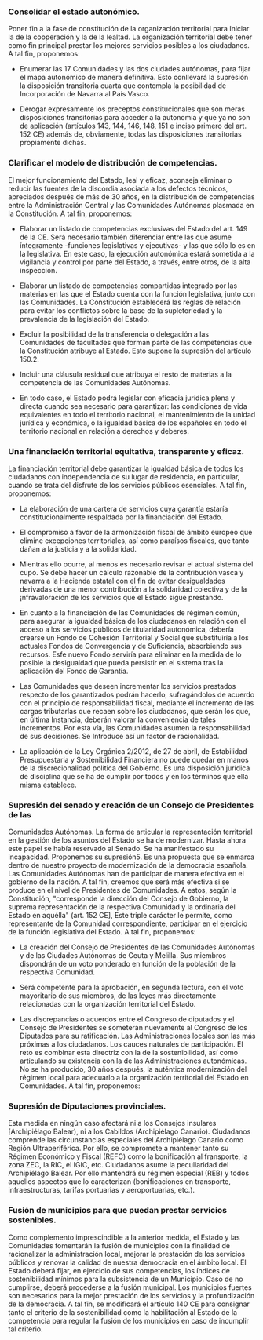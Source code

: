 
### Consolidar el estado autonómico.
Poner fin a la fase de constitución de la organización territorial para Iniciar la de la
cooperación y la de la lealtad. La organización territorial debe tener como fin principal
prestar los mejores servicios posibles a los ciudadanos. A tal fin, proponemos:

- Enumerar las 17 Comunidades y las dos ciudades autónomas, para fijar el mapa
autonómico de manera definitiva. Esto conllevará la supresión la disposición
transitoria cuarta que contempla la posibilidad de Incorporación de Navarra al País
Vasco.

- Derogar expresamente los preceptos constitucionales que son meras
disposiciones transitorias para acceder a la autonomía y que ya no son de
aplicación (artículos 143, 144, 146, 148, 151 e inciso primero del art. 152 CE)
además de, obviamente, todas las disposiciones transitorias propiamente dichas.

### Clarificar el modelo de distribución de competencias.
El mejor funcionamiento del Estado, leal y eficaz, aconseja eliminar o reducir las fuentes
de la discordia asociada a los defectos técnicos, apreciados después de más de 30 años,
en la distribución de competencias entre la Administración Central y las Comunidades
Autónomas plasmada en la Constitución. A tal fin, proponemos:

- Elaborar un listado de competencias exclusivas del Estado del art. 149 de la CE.
Será necesario también diferenciar entre las que asume íntegramente -funciones
legislativas y ejecutivas- y las que sólo lo es en la legislativa. En este caso, la
ejecución autonómica estará sometida a la vigilancia y control por parte del
Estado, a través, entre otros, de la alta inspección.

- Elaborar un listado de competencias compartidas integrado por las materias en
las que el Estado cuenta con la función legislativa, junto con las Comunidades. La
Constitución establecerá las reglas de relación para evitar los conflictos sobre la
base de la supletoriedad y la prevalencia de la legislación del Estado.

- Excluir la posibilidad de la transferencia o delegación a las Comunidades de
facultades que forman parte de las competencias que la Constitución atribuye al
Estado. Esto supone la supresión del artículo 150.2.

- Incluir una cláusula residual que atribuya el resto de materias a la competencia de
las Comunidades Autónomas.

- En todo caso, el Estado podrá legislar con eficacia jurídica plena y directa cuando
sea necesario para garantizar: las condiciones de vida equivalentes en todo el
territorio nacional, el mantenimiento de la unidad jurídica y económica, o la
igualdad básica de los españoles en todo el territorio nacional en relación a
derechos y deberes.

### Una financiación territorial equitativa, transparente y eficaz.
La financiación territorial debe garantizar la igualdad básica de todos los ciudadanos con
independencia de su lugar de residencia, en particular, cuando se trata del disfrute de los
servicios públicos esenciales. A tal fin, proponemos:

- La elaboración de una cartera de servicios cuya garantía estaría
constitucionalmente respaldada por la financiación del Estado.

- El compromiso a favor de la armonización fiscal de ámbito europeo que elimine
excepciones territoriales, así como paraísos fiscales, que tanto dañan a la
justicia y a la solidaridad.

- Mientras ello ocurre, al menos es necesario revisar el actual sistema del cupo.
Se debe hacer un cálculo razonable de la contribución vasca y navarra a la
Hacienda estatal con el fin de evitar desigualdades derivadas de una menor
contribución a la solidaridad colectiva y de la ¡nfravaloración de los servicios
que el Estado sigue prestando.

- En cuanto a la financiación de las Comunidades de régimen común, para
asegurar la igualdad básica de los ciudadanos en relación con el acceso a los
servicios públicos de titularidad autonómica, debería crearse un Fondo de
Cohesión Territorial y Social que substituiría a los actuales Fondos de
Convergencia y de Suficiencia, absorbiendo sus recursos. Esfe nuevo Fondo
serviría para eliminar en la medida de lo posible la desigualdad que pueda
persistir en el sistema tras la aplicación del Fondo de Garantía.

- Las Comunidades que deseen incrementar los servicios prestados respecto de
los garantizados podrán hacerlo, sufragándolos de acuerdo con el principio de
responsabilidad fiscal, mediante el incremento de las cargas tributarlas que
recaen sobre los ciudadanos, que serán los que, en última Instancia, deberán
valorar la conveniencia de tales incrementos. Por esta vía, las Comunidades
asumen la responsabilidad de sus decisiones. Se Introduce así un factor de
racionalidad.

- La aplicación de la Ley Orgánica 2/2012, de 27 de abril, de Estabilidad
Presupuestaria y Sostenibilidad Financiera no puede quedar en manos de la
discrecionalidad política del Gobierno. Es una disposición jurídica de disciplina
que se ha de cumplir por todos y en los términos que ella misma establece.

### Supresión del senado y creación de un Consejo de Presidentes de las
Comunidades Autónomas.
La forma de articular la representación territorial en la gestión de los asuntos del Estado
se ha de modernizar. Hasta ahora este papel se había reservado al Senado. Se ha
manifestado su incapacidad. Proponemos su supresión5. Es una propuesta que se
enmarca dentro de nuestro proyecto de modernización de la democracia española. Las
Comunidades Autónomas han de participar de manera efectiva en el gobierno de la
nación. A tal fin, creemos que será más efectiva si se produce en el nivel de Presidentes
de Comunidades. A estos, según la Constitución, "corresponde la dirección del Consejo de
Gobierno, la suprema representación de la respectiva Comunidad y la ordinaria del Estado
en aquélla" (art. 152 CE], Este triple carácter le permite, como representante de la
Comunidad correspondiente, participar en el ejercicio de la función legislativa del Estado.
A tal fin, proponemos:

- La creación del Consejo de Presidentes de las Comunidades Autónomas y de
las Ciudades Autónomas de Ceuta y Melilla. Sus miembros dispondrán de un
voto ponderado en función de la población de la respectiva Comunidad.

- Será competente para la aprobación, en segunda lectura, con el voto
mayoritario de sus miembros, de las leyes más directamente relacionadas con
la organización territorial del Estado.

- Las discrepancias o acuerdos entre el Congreso de diputados y el Consejo de
Presidentes se someterán nuevamente al Congreso de los Diputados para su
ratificación.
Las Administraciones locales son las más próximas a los ciudadanos. Los cauces
naturales de participación. El reto es combinar esta directriz con la de la sostenibilidad,
así como articulando su existencia con la de las Administraciones autonómicas. No se ha
producido, 30 años después, la auténtica modernización del régimen local para adecuarlo
a la organización territorial del Estado en Comunidades. A tal fin, proponemos:

### Supresión de Diputaciones provinciales.
Esta medida en ningún caso afectará ni a los Consejos insulares [Archipiélago Balear), ni
a los Cabildos (Archipiélago Canario).
Ciudadanos comprende las circunstancias especiales del Archipiélago Canario como
Región Ultraperiférica. Por ello, se compromete a mantener tanto su Régimen Económico
y Fiscal (REFC) como la bonificación al fransporte, la zona ZEC, la RIC, el IGIC, etc.
Ciudadanos asume la peculiaridad del Archipiélago Balear. Por ello mantendrá su régimen
especial (REB) y todos aquellos aspectos que lo caracterizan (bonificaciones en
transporte, infraestructuras, tarifas portuarias y aeroportuarias, etc.).

### Fusión de municipios para que puedan prestar servicios sostenibles.
Como complemento imprescindible a la anterior medida, el Estado y las Comunidades
fomentarán la fusión de municipios con la finalidad de racionalizar la administración local,
mejorar la prestación de los servicios públicos y renovar la calidad de nuestra democracia
en el ámbito local. El Estado deberá fijar, en ejercicio de sus competencias, los índices de
sostenibilidad mínimos para la subsistencia de un Municipio. Caso de no cumplirse, deberá
procederse a la fusión municipal. Los municipios fuertes son necesarios para la mejor
prestación de los servicios y la profundización de la democracia. A tal fin, se modificará el
artículo 140 CE para consignar tanto el criterio de la sostenibilidad como la habilitación al
Estado de la competencia para regular la fusión de los municipios en caso de incumplir tal
criterio.
